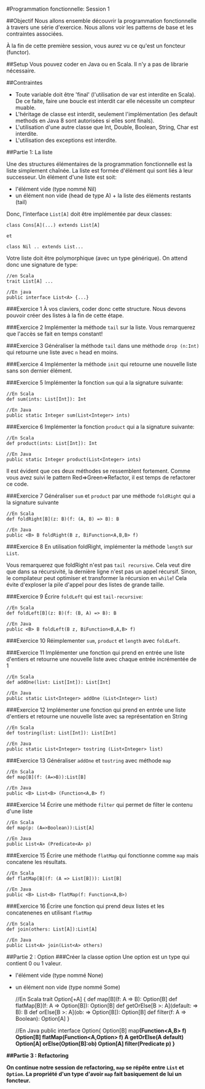 #Programmation fonctionnelle: Session 1

##Objectif
Nous allons ensemble découvrir la programmation fonctionnelle à travers une série d'exercice.
Nous allons voir les patterns de base et les contraintes associées.

À la fin de cette première session, vous aurez vu ce qu'est un foncteur (functor).

##Setup
Vous pouvez coder en Java ou en Scala. Il n'y a pas de librarie nécessaire.

##Contraintes

* Toute variable doit être 'final' (l'utilisation de var est interdite en Scala). De ce faite, faire une boucle est interdit car elle nécessite un compteur muable.
* L'héritage de classe est interdit, seulement l'implémentation (les default methods en Java 8 sont autorisées si elles sont finals).
* L'utilisation d'une autre classe que Int, Double, Boolean, String, Char est interdite.
* L'utilisation des exceptions est interdite.


##Partie 1: La liste

Une des structures élémentaires de la programmation fonctionnelle est la liste simplement chaînée.
La liste est formée d'élément qui sont liés à leur successeur. Un élément d'une liste est soit:
* l'élément vide (type nommé Nil)
* un élément non vide (head de type A) + la liste des éléments restants (tail)

Donc, l'interface `List[A]` doit être implémentée par deux classes:

	class Cons[A](...) extends List[A]

	et 

	class Nil .. extends List...

Votre liste doit être polymorphique (avec un type générique). On attend donc une signature de type:

	//en Scala
	trait List[A] ...

	//En java
	public interface List<A> {...}

###Exercice 1
À vos claviers, coder donc cette structure. Nous devons pouvoir créer des listes à la fin de cette étape.

###Exercice 2
Implémenter la méthode `tail` sur la liste. Vous remarquerez que l'accès se fait en temps constant!

###Exercice 3
Généraliser la méthode `tail` dans une méthode `drop (n:Int)` qui retourne une liste avec `n` head en moins.

###Exercice 4
Implémenter la méthode `init` qui retourne une nouvelle liste sans son dernier élément.

###Exercice 5
Implémenter la fonction `sum` qui a la signature suivante:
	
	//En Scala
	def sum(ints: List[Int]): Int

	//En Java
	public static Integer sum(List<Integer> ints)

###Exercice 6
Implémenter la fonction `product` qui a la signature suivante:

	//En Scala
	def product(ints: List[Int]): Int

	//En Java
	public static Integer product(List<Integer> ints)


Il est évident que ces deux méthodes se ressemblent fortement. 
Comme vous avez suivi le pattern Red=>Green=>Refactor, il est temps de refactorer ce code.

###Exercice 7
Généraliser `sum` et `product` par une méthode `foldRight` qui a la signature suivante

	//En Scala
	def foldRight[B](z: B)(f: (A, B) => B): B

	//En Java
	public <B> B foldRight(B z, BiFunction<A,B,B> f)

###Exercice 8
En utilisation foldRight, implémenter la méthode `length` sur `List`.

Vous remarquerez que foldRight n'est pas `tail recursive`. 
Cela veut dire que dans sa récursivité, la dernière ligne n'est pas un appel récursif.
Sinon, le compilateur peut optimiser et transformer la récursion en `while`!
Cela évite d'exploser la pile d'appel pour des listes de grande taille.

###Exercice 9
Écrire `foldLeft` qui est `tail-recursive`:

	//En Scala
	def foldLeft[B](z: B)(f: (B, A) => B): B

	//En Java
	public <B> B foldLeft(B z, BiFunction<B,A,B> f)	

###Exercice 10
Réimplementer `sum`, `product` et `length` avec `foldLeft`.

###Exercice 11
Implémenter une fonction qui prend en entrée une liste d'entiers et retourne une nouvelle liste avec chaque entrée incrémentée de 1

	//En Scala
	def addOne(list: List[Int]): List[Int]

	//En Java
	public static List<Integer> addOne (List<Integer> list)

###Exercice 12
Implémenter une fonction qui prend en entrée une liste d'entiers et retourne une nouvelle liste avec sa représentation en String

	//En Scala
	def tostring(list: List[Int]): List[Int]

	//En Java
	public static List<Integer> tostring (List<Integer> list)

###Exercice 13
Généraliser `addOne` et `tostring` avec méthode `map`

	//En Scala
	def map[B](f: (A=>B)):List[B]

	//En Java
	public <B> List<B> (Function<A,B> f)

###Exercice 14
Écrire une méthode `filter` qui permet de filter le contenu d'une liste

	//En Scala
	def map(p: (A=>Boolean)):List[A]

	//En Java
	public List<A> (Predicate<A> p)

###Exercice 15
Écrire une méthode `flatMap` qui fonctionne comme `map` mais concatene les résultats.

	//En Scala
	def flatMap[B](f: (A => List[B])): List[B]

	//En Java
	public <B> List<B> flatMap(f: Function<A,B>)

###Exercice 16
Écrire une fonction qui prend deux listes et les concatenenes en utilisant `flatMap`

	//En Scala
	def join(others: List[A]):List[A]

	//En Java
	public List<A> join(List<A> others)

##Partie 2 : Option
###Créer la classe option
Une option est un type qui contient 0 ou 1 valeur.

* l'élément vide (type nommé None)
* un élément non vide (type nommé Some)

	//En Scala
	trait Option[+A] {
 		def map[B](f: A => B): Option[B]
 		def flatMap[B](f: A => Option[B]): Option[B]
 		def getOrElse[B >: A](default: => B): B
 		def orElse[B >: A](ob: => Option[B]): Option[B]
 		def filter(f: A => Boolean): Option[A]
	}

	//En Java
	public interface Option<A>{
		Option[B] map<B>(Function<A,B> f) 
 		Option[B] flatMap<B>(Function<A,Option<B>> f)
 		A getOrElse(A default)
 		Option[A] orElse(Option[B]:ob)
 		Option[A] filter(Predicate<A> p)
	}

##Partie 3 : Refactoring

On continue notre session de refactoring, `map` se répête entre `List` et `Option`.
La propriété d'un type d'avoir `map` fait basiquement de lui un foncteur.

